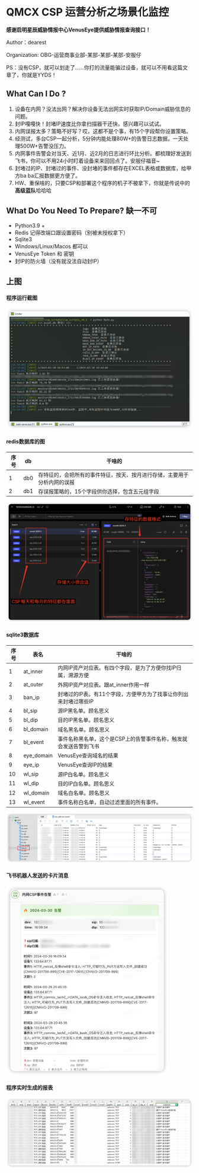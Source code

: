 # QMCX CSP 运营分析之场景化监控

**感谢启明星辰威胁情报中心VenusEye提供威胁情报查询接口！**

Author：dearest

Organization:  OBG-运营商事业部-某部-某部-某部-安服仔

PS：没有CSP，就可以划走了......你打的流量能骗过设备，就可以不用看这篇文章了，你就是YYDS！

## What Can I Do ?

1. 设备在内网？没法出网？解决你设备无法出网实时获取IP/Domain威胁信息的问题。
2. 封IP嘎嘎快！封堵IP速度比你拿扫描器干还快，感兴趣可以试试。
3. 内网误报太多？策略不好写？哎，这都不是个事，有15个字段帮你设置策略。
4. 经测试，多台CSP一起分析，5分钟内能处理80W+的告警日志数据，一天处理500W+告警没压力。
5. 内网事件告警会对当天、近1月、近2月的日志进行环比分析。都梳理好发送到飞书，你可以不用24小时盯着设备来来回回点了。安服仔福音~
6. 封堵过的IP、封堵过的事件、没封堵的事件都存在EXCEL表格或数据库，给甲方ba ba汇报数据更方便了。
7. HW、重保啥的，只要CSP和部署这个程序的机子不被拿下，你就是传说中的**高级蓝队**哈哈哈

## What Do You Need To Prepare? 缺一不可

- Python3.9 +
- Redis 记得改端口跟设置密码（别被未授权拿下）
- Sqlite3
- Windows/Linux/Macos 都可以
- VenusEye Token 和 密钥
- 封IP的防火墙（没有就没法自动封IP）

## 上图



#### 程序运行截图

<img src="https://github.com/dearestUU/my_images/blob/main/image-20240330165120319.png?raw=true" />

#### redis数据库的图

| 序号 | db   | 干啥的                                                       |
| ---- | ---- | ------------------------------------------------------------ |
| 1    | db0  | 存特征的，会把所有的事件特征，按天、按月进行存储，主要用于分析内网的误报 |
| 2    | db1  | 存误报策略的，15个字段供你选择，包含五元组字段               |

<img src="https://github.com/dearestUU/my_images/blob/main/image-20240330164448417.png?raw=true" />



#### sqlite3数据库

| 序号 | 表名       | 干啥的                                                       |
| ---- | ---------- | ------------------------------------------------------------ |
| 1    | at_inner   | 内网IP资产对应表。有四个字段，是为了方便你找IP归属，溯源方便 |
| 2    | at_outer   | 外网IP资产对应表。跟at_inner作用一样                         |
| 3    | ban_ip     | 封堵过的IP表。有11个字段，方便甲方为了找事让你列出来封堵过哪些IP |
| 4    | bl_sip     | 源IP黑名单。顾名思义                                         |
| 5    | bl_dip     | 目的IP黑名单。顾名思义                                       |
| 6    | bl_domain  | 域名黑名单。顾名思义                                         |
| 7    | bl_event   | 事件名称黑名单，这个是CSP上的告警事件名称，触发就会发送告警到飞书 |
| 8    | eye_domain | VenusEye查询域名的结果                                       |
| 9    | eye_ip     | VenusEye查询IP的结果                                         |
| 10   | wl_sip     | 源IP白名单。顾名思义                                         |
| 11   | wl_dip     | 目的IP白名单。顾名思义                                       |
| 12   | wl_domain  | 域名白名单。顾名思义                                         |
| 13   | wl_event   | 事件名称白名单，自动过滤里面的所有事件。                     |

<img src="https://github.com/dearestUU/my_images/blob/main/image-20240330180628190.png?raw=true" style="zoom:50%;" />

#### 飞书机器人发送的卡片消息 

<img src="https://github.com/dearestUU/my_images/blob/main/image-20240330175724042.png?raw=true" style="zoom:50%;" />

#### 程序实时生成的报表

<img src="https://github.com/dearestUU/my_images/blob/main/image-20240330180403301.png?raw=true" style="zoom:50%;" />